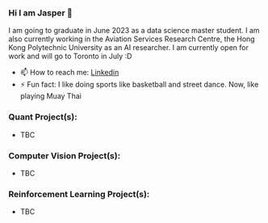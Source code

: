 ### Hi I am Jasper 👋
I am going to graduate in June 2023 as a data science master student. I am also currently working in the Aviation Services Research Centre, the Hong Kong Polytechnic University as an AI researcher. I am currently open for work and will go to Toronto in July :D
- 📫 How to reach me: [Linkedin](https://www.linkedin.com/in/yatshunlee/)
- ⚡ Fun fact: I like doing sports like basketball and street dance. Now, like playing Muay Thai

### Quant Project(s):
- TBC

### Computer Vision Project(s):
- TBC

### Reinforcement Learning Project(s):
- TBC
